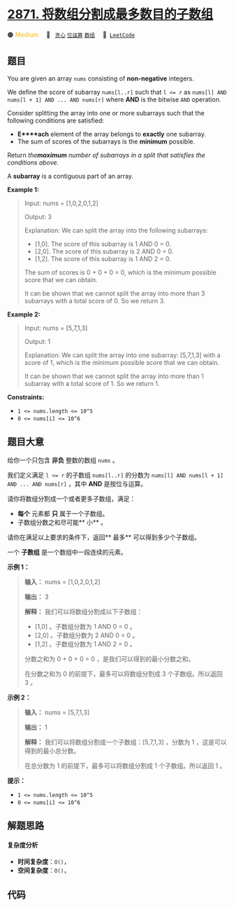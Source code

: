 # [2871. 将数组分割成最多数目的子数组](https://leetcode.com/problems/split-array-into-maximum-number-of-subarrays)

🟠 <font color=#ffb800>Medium</font>&emsp; 🔖&ensp; [`贪心`](/leetcode-js/outline/tag/greedy.md) [`位运算`](/leetcode-js/outline/tag/bit-manipulation.md) [`数组`](/leetcode-js/outline/tag/array.md)&emsp; 🔗&ensp;[`LeetCode`](https://leetcode.com/problems/split-array-into-maximum-number-of-subarrays)

## 题目

You are given an array `nums` consisting of **non-negative** integers.

We define the score of subarray `nums[l..r]` such that `l <= r` as `nums[l]
AND nums[l + 1] AND ... AND nums[r]` where **AND** is the bitwise `AND`
operation.

Consider splitting the array into one or more subarrays such that the
following conditions are satisfied:

  * **E****ach** element of the array belongs to **exactly** one subarray.
  * The sum of scores of the subarrays is the **minimum** possible.

Return _the**maximum** number of subarrays in a split that satisfies the
conditions above._

A **subarray** is a contiguous part of an array.



**Example 1:**

> Input: nums = [1,0,2,0,1,2]
> 
> Output: 3
> 
> Explanation: We can split the array into the following subarrays:
> - [1,0]. The score of this subarray is 1 AND 0 = 0.
> - [2,0]. The score of this subarray is 2 AND 0 = 0.
> - [1,2]. The score of this subarray is 1 AND 2 = 0.
> 
> The sum of scores is 0 + 0 + 0 = 0, which is the minimum possible score that we can obtain.
> 
> It can be shown that we cannot split the array into more than 3 subarrays with a total score of 0. So we return 3.

**Example 2:**

> Input: nums = [5,7,1,3]
> 
> Output: 1
> 
> Explanation: We can split the array into one subarray: [5,7,1,3] with a score of 1, which is the minimum possible score that we can obtain.
> 
> It can be shown that we cannot split the array into more than 1 subarray with a total score of 1. So we return 1.

**Constraints:**

  * `1 <= nums.length <= 10^5`
  * `0 <= nums[i] <= 10^6`


## 题目大意

给你一个只包含 **非负**  整数的数组 `nums` 。

我们定义满足 `l <= r` 的子数组 `nums[l..r]` 的分数为 `nums[l] AND nums[l + 1] AND ... AND
nums[r]` ，其中 **AND**  是按位与运算。

请你将数组分割成一个或者更多子数组，满足：

  * **每个** 元素都 **只**  属于一个子数组。
  * 子数组分数之和尽可能**  小** 。

请你在满足以上要求的条件下，返回**  最多** 可以得到多少个子数组。

一个 **子数组**  是一个数组中一段连续的元素。



**示例 1：**

> 
> 
> 
> 
> 
> **输入：** nums = [1,0,2,0,1,2]
> 
> **输出：** 3
> 
> **解释：** 我们可以将数组分割成以下子数组：
> - [1,0] 。子数组分数为 1 AND 0 = 0 。
> - [2,0] 。子数组分数为 2 AND 0 = 0 。
> - [1,2] 。子数组分数为 1 AND 2 = 0 。
> 
> 分数之和为 0 + 0 + 0 = 0 ，是我们可以得到的最小分数之和。
> 
> 在分数之和为 0 的前提下，最多可以将数组分割成 3 个子数组。所以返回 3 。
> 
> 

**示例 2：**

> 
> 
> 
> 
> 
> **输入：** nums = [5,7,1,3]
> 
> **输出：** 1
> 
> **解释：** 我们可以将数组分割成一个子数组：[5,7,1,3] ，分数为 1 ，这是可以得到的最小总分数。
> 
> 在总分数为 1 的前提下，最多可以将数组分割成 1 个子数组。所以返回 1 。
> 
> 



**提示：**

  * `1 <= nums.length <= 10^5`
  * `0 <= nums[i] <= 10^6`


## 解题思路

#### 复杂度分析

- **时间复杂度**：`O()`，
- **空间复杂度**：`O()`，

## 代码

```javascript

```